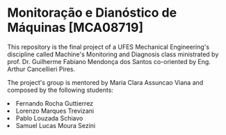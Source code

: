# Monitoração e Dianóstico de Máquinas [MCA08719]
<p>This repository is the final project of a UFES Mechanical Engineering's discipline called Machine's Monitoring and Diagnosis class ministrated by prof. Dr. Guilherme Fabiano Mendonça dos Santos co-oriented by Eng. Arthur Cancellieri Pires.</p>
<p>The project's group is mentored by Maria Clara Assuncao Viana and composed by the following students:
<li>Fernando Rocha Guttierrez</li>
<li>Lorenzo Marques Trevizani</li>
<li>Pablo Louzada Schiavo</li>
<li>Samuel Lucas Moura Sezini</li>
</p>
